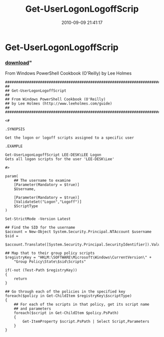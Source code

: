 ﻿---
pid:            2167
parent:         0
children:       
poster:         Lee Holmes
title:          Get-UserLogonLogoffScrip
date:           2010-09-09 21:41:17
format:         posh
---

# Get-UserLogonLogoffScrip

### [download](2167.ps1)"

From Windows PowerShell Cookbook (O'Reilly) by Lee Holmes

```posh
##############################################################################
##
## Get-UserLogonLogoffScript
##
## From Windows PowerShell Cookbook (O'Reilly)
## by Lee Holmes (http://www.leeholmes.com/guide)
##
##############################################################################

<#

.SYNOPSIS

Get the logon or logoff scripts assigned to a specific user

.EXAMPLE

Get-UserLogonLogoffScript LEE-DESK\LEE Logon
Gets all logon scripts for the user 'LEE-DESK\Lee'

#>

param(
    ## The username to examine
    [Parameter(Mandatory = $true)]
    $Username,

    [Parameter(Mandatory = $true)]
    [ValidateSet("Logon","Logoff")]
    $ScriptType
)

Set-StrictMode -Version Latest

## Find the SID for the username
$account = New-Object System.Security.Principal.NTAccount $username
$sid =
    $account.Translate([System.Security.Principal.SecurityIdentifier]).Value

## Map that to their group policy scripts
$registryKey = "HKLM:\SOFTWARE\Microsoft\Windows\CurrentVersion\" +
    "Group Policy\State\$sid\Scripts"

if(-not (Test-Path $registryKey))
{
    return
}

## Go through each of the policies in the specified key
foreach($policy in Get-ChildItem $registryKey\$scriptType)
{
    ## For each of the scripts in that policy, get its script name
    ## and parameters
    foreach($script in Get-ChildItem $policy.PsPath)
    {
        Get-ItemProperty $script.PsPath | Select Script,Parameters
    }
}
```
